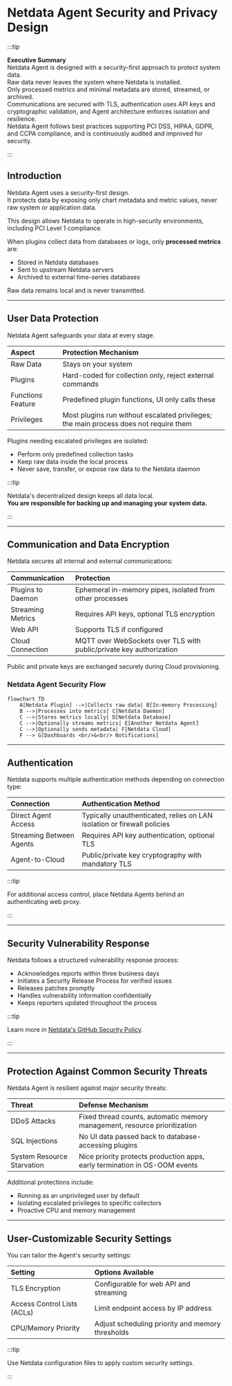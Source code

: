 # Netdata Agent Security and Privacy Design

:::tip

**Executive Summary**  
Netdata Agent is designed with a security-first approach to protect system data.  
Raw data never leaves the system where Netdata is installed.  
Only processed metrics and minimal metadata are stored, streamed, or archived.  
Communications are secured with TLS, authentication uses API keys and cryptographic validation, and Agent architecture enforces isolation and resilience.  
Netdata Agent follows best practices supporting PCI DSS, HIPAA, GDPR, and CCPA compliance, and is continuously audited and improved for security.

:::

## Introduction

Netdata Agent uses a security-first design.  
It protects data by exposing only chart metadata and metric values, never raw system or application data.

This design allows Netdata to operate in high-security environments, including PCI Level 1 compliance.

When plugins collect data from databases or logs, only **processed metrics** are:

- Stored in Netdata databases
- Sent to upstream Netdata servers
- Archived to external time-series databases

Raw data remains local and is never transmitted.

---

## User Data Protection

Netdata Agent safeguards your data at every stage.

| **Aspect**        | **Protection Mechanism**                                                              |
|:------------------|:--------------------------------------------------------------------------------------|
| Raw Data          | Stays on your system                                                                  |
| Plugins           | Hard-coded for collection only, reject external commands                              |
| Functions Feature | Predefined plugin functions, UI only calls these                                      |
| Privileges        | Most plugins run without escalated privileges; the main process does not require them |

Plugins needing escalated privileges are isolated:

- Perform only predefined collection tasks
- Keep raw data inside the local process
- Never save, transfer, or expose raw data to the Netdata daemon

:::tip

Netdata's decentralized design keeps all data local.  
**You are responsible for backing up and managing your system data.**

:::

---

## Communication and Data Encryption

Netdata secures all internal and external communications:

| **Communication** | **Protection**                                                      |
|:------------------|:--------------------------------------------------------------------|
| Plugins to Daemon | Ephemeral in-memory pipes, isolated from other processes            |
| Streaming Metrics | Requires API keys, optional TLS encryption                          |
| Web API           | Supports TLS if configured                                          |
| Cloud Connection  | MQTT over WebSockets over TLS with public/private key authorization |

Public and private keys are exchanged securely during Cloud provisioning.

### Netdata Agent Security Flow

```mermaid
flowchart TD
    A[Netdata Plugin] -->|Collects raw data| B[In-memory Processing]
    B -->|Processes into metrics| C[Netdata Daemon]
    C -->|Stores metrics locally| D[Netdata Database]
    C -->|Optionally streams metrics| E[Another Netdata Agent]
    C -->|Optionally sends metadata| F[Netdata Cloud]
    F --> G[Dashboards <br/>&<br/> Notifications]
```

---

## Authentication

Netdata supports multiple authentication methods depending on connection type:

| **Connection**           | **Authentication Method**                                               |
|:-------------------------|:------------------------------------------------------------------------|
| Direct Agent Access      | Typically unauthenticated, relies on LAN isolation or firewall policies |
| Streaming Between Agents | Requires API key authentication, optional TLS                           |
| Agent-to-Cloud           | Public/private key cryptography with mandatory TLS                      |

:::tip

For additional access control, place Netdata Agents behind an authenticating web proxy.

:::

---

## Security Vulnerability Response

Netdata follows a structured vulnerability response process:

- Acknowledges reports within three business days
- Initiates a Security Release Process for verified issues
- Releases patches promptly
- Handles vulnerability information confidentially
- Keeps reporters updated throughout the process

:::tip

Learn more in [Netdata's GitHub Security Policy](https://github.com/netdata/netdata/security/policy).

:::

---

## Protection Against Common Security Threats

Netdata Agent is resilient against major security threats:

| **Threat**                 | **Defense Mechanism**                                                      |
|:---------------------------|:---------------------------------------------------------------------------|
| DDoS Attacks               | Fixed thread counts, automatic memory management, resource prioritization  |
| SQL Injections             | No UI data passed back to database-accessing plugins                       |
| System Resource Starvation | Nice priority protects production apps, early termination in OS-OOM events |

Additional protections include:

- Running as an unprivileged user by default
- Isolating escalated privileges to specific collectors
- Proactive CPU and memory management

---

## User-Customizable Security Settings

You can tailor the Agent's security settings:

| **Setting**                 | **Options Available**                            |
|:----------------------------|:-------------------------------------------------|
| TLS Encryption              | Configurable for web API and streaming           |
| Access Control Lists (ACLs) | Limit endpoint access by IP address              |
| CPU/Memory Priority         | Adjust scheduling priority and memory thresholds |

:::tip

Use Netdata configuration files to apply custom security settings.

:::